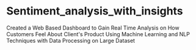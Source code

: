# Sentiment_analysis_with_insights
Created a Web Based Dashboard to Gain Real Time Analysis on How Customers Feel About Client's Product Using Machine Learning and NLP Techniques with Data Processing on Large Dataset
